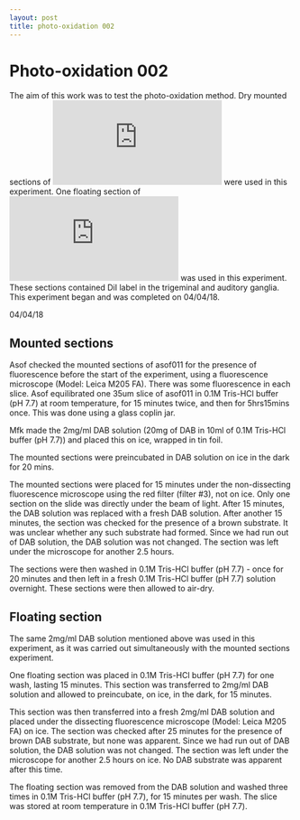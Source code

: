 ```yaml
---
layout: post
title: photo-oxidation 002
---
```


# Photo-oxidation 002

The aim of this work was to test the photo-oxidation method. Dry mounted sections of ![asof011](https://github.com/ansoffe/kubke.github.io/blob/master/_posts/2018-01-22-asof011.md) were used in this experiment. One floating section of ![asof011](https://github.com/ansoffe/kubke.github.io/blob/master/_posts/2018-01-22-asof011.md) was used in this experiment. These sections contained DiI label in the trigeminal and auditory ganglia. This experiment began and was completed on 04/04/18.


04/04/18

## Mounted sections

Asof checked the mounted sections of asof011 for the presence of fluorescence before the start of the experiment, using a fluorescence microscope (Model: Leica M205 FA). There was some fluorescence in each slice. Asof equilibrated one 35um slice of asof011 in 0.1M Tris-HCl buffer (pH 7.7) at room temperature, for 15 minutes twice, and then for 5hrs15mins once. This was done using a glass coplin jar.

Mfk made the 2mg/ml DAB solution (20mg of DAB in 10ml of 0.1M Tris-HCl buffer (pH 7.7)) and placed this on ice, wrapped in tin foil.

The mounted sections were preincubated in DAB solution on ice in the dark for 20 mins.

The mounted sections were placed for 15 minutes under the non-dissecting fluorescence microscope using the red filter (filter #3), not on ice. Only one section on the slide was directly under the beam of light. After 15 minutes, the DAB solution was replaced with a fresh DAB solution. After another 15 minutes, the section was checked for the presence of a brown substrate. It was unclear whether any such substrate had formed. Since we had run out of DAB solution, the DAB solution was not changed. The section was left under the microscope for another 2.5 hours.

The sections were then washed in 0.1M Tris-HCl buffer (pH 7.7) - once for 20 minutes and then left in a fresh 0.1M Tris-HCl buffer (pH 7.7) solution overnight. These sections were then allowed to air-dry.


## Floating section

The same 2mg/ml DAB solution mentioned above was used in this experiment, as it was carried out simultaneously with the mounted sections experiment.

One floating section was placed in 0.1M Tris-HCl buffer (pH 7.7) for one wash, lasting 15 minutes. This section was transferred to 2mg/ml DAB solution and allowed to preincubate, on ice, in the dark, for 15 minutes.

This section was then transferred into a fresh 2mg/ml DAB solution and placed under the dissecting fluorescence microscope (Model: Leica M205 FA) on ice. The section was checked after 25 minutes for the presence of brown DAB substrate, but none was apparent. Since we had run out of DAB solution, the DAB solution was not changed. The section was left under the microscope for another 2.5 hours on ice. No DAB substrate was apparent after this time.

The floating section was removed from the DAB solution and washed three times in 0.1M Tris-HCl buffer (pH 7.7), for 15 minutes per wash. The slice was stored at room temperature in 0.1M Tris-HCl buffer (pH 7.7).

